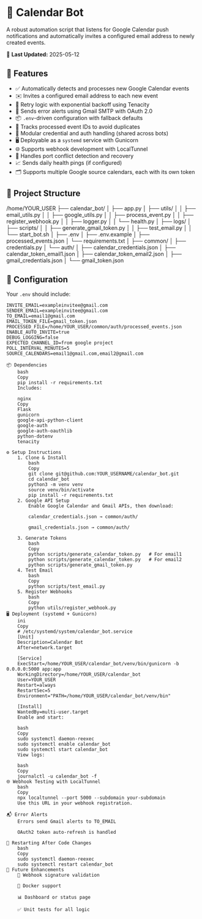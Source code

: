# 📅 Calendar Bot

A robust automation script that listens for Google Calendar push notifications and automatically invites a configured email address to newly created events.

📝 **Last Updated:** 2025-05-12


## 🚀 Features

- ✅ Automatically detects and processes new Google Calendar events  
- ✉️ Invites a configured email address to each new event  
- 🔁 Retry logic with exponential backoff using Tenacity  
- 📩 Sends error alerts using Gmail SMTP with OAuth 2.0  
- 📦 `.env`-driven configuration with fallback defaults  
- 💾 Tracks processed event IDs to avoid duplicates  
- 🧠 Modular credential and auth handling (shared across bots)  
- 🖥️ Deployable as a `systemd` service with Gunicorn  
- 🌐 Supports webhook development with LocalTunnel  
- 🛑 Handles port conflict detection and recovery  
- 📈 Sends daily health pings (if configured)  
- 🗂 Supports multiple Google source calendars, each with its own token  


## 📁 Project Structure

/home/YOUR_USER
├── calendar_bot/
│ ├── app.py
│ ├── utils/
│ │ ├── email_utils.py
│ │ ├── google_utils.py
│ │ ├── process_event.py
│ │ ├── register_webhook.py
│ │ ├── logger.py
│ │ └── health.py
│ ├── logs/
│ ├── scripts/
│ │ ├── generate_gmail_token.py
│ │ ├── test_email.py
│ │ └── start_bot.sh
│ ├── .env
│ ├── .env.example
│ ├── processed_events.json
│ └── requirements.txt
│
├── common/
│ ├── credentials.py
│ └── auth/
│   ├── calendar_credentials.json
│   ├── calendar_token_email1.json
│   ├── calendar_token_email2.json
│   ├── gmail_credentials.json
│   └── gmail_token.json

## 🔧 Configuration

Your `.env` should include:

```env
INVITE_EMAIL=exampleinvitee@gmail.com
SENDER_EMAIL=exampleinvitee@gmail.com
TO_EMAIL=email1@gmail.com
EMAIL_TOKEN_FILE=gmail_token.json
PROCESSED_FILE=/home/YOUR_USER/common/auth/processed_events.json
ENABLE_AUTO_INVITE=true
DEBUG_LOGGING=false
EXPECTED_CHANNEL_ID=from google project
POLL_INTERVAL_MINUTES=5
SOURCE_CALENDARS=email1@gmail.com,email2@gmail.com

📦 Dependencies
    bash
    Copy
    pip install -r requirements.txt
    Includes:

    nginx
    Copy
    Flask
    gunicorn
    google-api-python-client
    google-auth
    google-auth-oauthlib
    python-dotenv
    tenacity

⚙️ Setup Instructions
    1. Clone & Install
        bash
        Copy
        git clone git@github.com:YOUR_USERNAME/calendar_bot.git
        cd calendar_bot
        python3 -m venv venv
        source venv/bin/activate
        pip install -r requirements.txt
    2. Google API Setup
        Enable Google Calendar and Gmail APIs, then download:

        calendar_credentials.json → common/auth/

        gmail_credentials.json → common/auth/

    3. Generate Tokens
        bash
        Copy
        python scripts/generate_calendar_token.py   # For email1
        python scripts/generate_calendar_token.py   # For email2
        python scripts/generate_gmail_token.py
    4. Test Email
        bash
        Copy
        python scripts/test_email.py
    5. Register Webhooks
        bash
        Copy
        python utils/register_webhook.py
🖥️ Deployment (systemd + Gunicorn)
    ini
    Copy
    # /etc/systemd/system/calendar_bot.service
    [Unit]
    Description=Calendar Bot
    After=network.target

    [Service]
    ExecStart=/home/YOUR_USER/calendar_bot/venv/bin/gunicorn -b 0.0.0.0:5000 app:app
    WorkingDirectory=/home/YOUR_USER/calendar_bot
    User=YOUR_USER
    Restart=always
    RestartSec=5
    Environment="PATH=/home/YOUR_USER/calendar_bot/venv/bin"

    [Install]
    WantedBy=multi-user.target
    Enable and start:

    bash
    Copy
    sudo systemctl daemon-reexec
    sudo systemctl enable calendar_bot
    sudo systemctl start calendar_bot
    View logs:

    bash
    Copy
    journalctl -u calendar_bot -f
🌐 Webhook Testing with LocalTunnel
    bash
    Copy
    npx localtunnel --port 5000 --subdomain your-subdomain
    Use this URL in your webhook registration.

📬 Error Alerts
    Errors send Gmail alerts to TO_EMAIL

    OAuth2 token auto-refresh is handled

🔁 Restarting After Code Changes
    bash
    Copy
    sudo systemctl daemon-reexec
    sudo systemctl restart calendar_bot
🔭 Future Enhancements
    🔐 Webhook signature validation

    🐳 Docker support

    📊 Dashboard or status page

    ✅ Unit tests for all logic